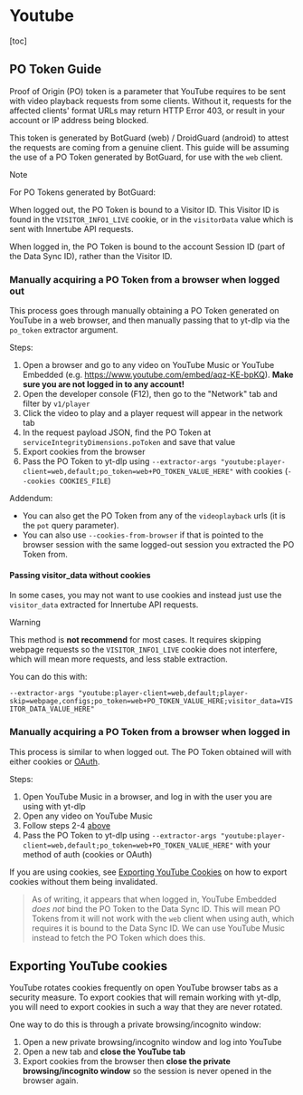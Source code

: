 # Youtube


[toc]

## PO Token Guide

Proof of Origin (PO) token is a parameter that YouTube requires to be sent with video playback requests from some clients. Without it, requests for the affected clients' format URLs may return HTTP Error 403, or result in your account or IP address being blocked.

This token is generated by BotGuard (web) / DroidGuard (android) to attest the requests are coming from a genuine client. This guide will be assuming the use of a PO Token generated by BotGuard, for use with the `web` client.

> [!NOTE]
> For PO Tokens generated by BotGuard:
> 
> When logged out, the PO Token is bound to a Visitor ID. This Visitor ID is found in the `VISITOR_INFO1_LIVE` cookie, or in the `visitorData` value which is sent with Innertube API requests.
> 
> When logged in, the PO Token is bound to the account Session ID (part of the Data Sync ID), rather than the Visitor ID.



### Manually acquiring a PO Token from a browser when logged out

This process goes through manually obtaining a PO Token generated on YouTube in a web browser, and then manually passing that to yt-dlp via the `po_token` extractor argument.

Steps:

1. Open a browser and go to any video on YouTube Music or YouTube Embedded (e.g. https://www.youtube.com/embed/aqz-KE-bpKQ). **Make sure you are not logged in to any account!**
2. Open the developer console (F12), then go to the "Network" tab and filter by `v1/player`
3. Click the video to play and a player request will appear in the network tab
4. In the request payload JSON, find the PO Token at `serviceIntegrityDimensions.poToken` and save that value
5. Export cookies from the browser
6. Pass the PO Token to yt-dlp using `--extractor-args "youtube:player-client=web,default;po_token=web+PO_TOKEN_VALUE_HERE"` with cookies (`--cookies COOKIES_FILE`)

Addendum:
- You can also get the PO Token from any of the `videoplayback` urls (it is the `pot` query parameter).
- You can also use `--cookies-from-browser` if that is pointed to the browser session with the same logged-out session you extracted the PO Token from.

#### Passing visitor_data without cookies

In some cases, you may not want to use cookies and instead just use the `visitor_data` extracted for Innertube API requests. 

> [!WARNING]
> This method is **not recommend** for most cases. It requires skipping webpage requests so the `VISITOR_INFO1_LIVE` cookie does not interfere, which will mean more requests, and less stable extraction.

You can do this with:

`--extractor-args "youtube:player-client=web,default;player-skip=webpage,configs;po_token=web+PO_TOKEN_VALUE_HERE;visitor_data=VISITOR_DATA_VALUE_HERE"`


### Manually acquiring a PO Token from a browser when logged in

This process is similar to when logged out. The PO Token obtained will with either cookies or [OAuth](https://github.com/coletdjnz/yt-dlp-youtube-oauth2).

Steps:

1. Open YouTube Music in a browser, and log in with the user you are using with yt-dlp
2. Open any video on YouTube Music
3. Follow steps 2-4 [above](#manually-acquiring-a-po-token-from-a-browser-when-logged-out)
4. Pass the PO Token to yt-dlp using `--extractor-args "youtube:player-client=web,default;po_token=web+PO_TOKEN_VALUE_HERE"` with your method of auth (cookies or OAuth)

If you are using cookies, see [Exporting YouTube Cookies](#exporting-youtube-cookies) on how to export cookies without them being invalidated.

> As of writing, it appears that when logged in, YouTube Embedded *does not* bind the PO Token to the Data Sync ID. This will mean PO Tokens from it will not work with the `web` client when using auth, which requires it is bound to the Data Sync ID. We can use YouTube Music instead to fetch the PO Token which does this.

## Exporting YouTube cookies

YouTube rotates cookies frequently on open YouTube browser tabs as a security measure.
To export cookies that will remain working with yt-dlp, you will need to export cookies in such a way that they are never rotated. 

One way to do this is through a private browsing/incognito window:
1. Open a new private browsing/incognito window and log into YouTube
2. Open a new tab and **close the YouTube tab**
3. Export cookies from the browser then **close the private browsing/incognito window** so the session is never opened in the browser again.
